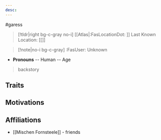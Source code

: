 ```yaml
---
desc:
---
```

#garess
>[!tldr|right bg-c-gray no-i] [[Atlas|:FasLocationDot: ]] Last Known Location: [[]]

>[!note|no-i bg-c-gray] :FasUser: Unknown

- **Pronouns** -- Human -- Age

>backstory
## Traits


## Motivations


## Affiliations
- [[Mischen Fornsteele]] - friends